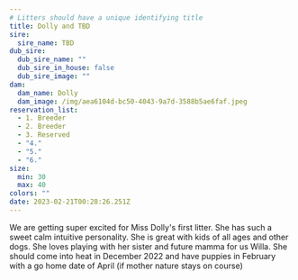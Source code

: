 ```yaml
---
# Litters should have a unique identifying title
title: Dolly and TBD
sire:
  sire_name: TBD
dub_sire:
  dub_sire_name: ""
  dub_sire_in_house: false
  dub_sire_image: ""
dam:
  dam_name: Dolly
  dam_image: /img/aea6104d-bc50-4043-9a7d-3588b5ae6faf.jpeg
reservation_list:
  - 1. Breeder
  - 2. Breeder
  - 3. Reserved
  - "4."
  - "5."
  - "6."
size:
  min: 30
  max: 40
colors: ""
date: 2023-02-21T00:28:26.251Z
---
```

We are getting super excited for Miss Dolly's first litter. She has such a sweet calm intuitive personality. She is great with kids of all ages and other dogs. She loves playing with her sister and future mamma for us Willa. She should come into heat in December 2022 and have puppies in February with a go home date of April (if mother nature stays on course)